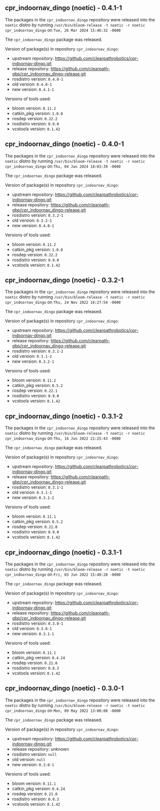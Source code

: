 ## cpr_indoornav_dingo (noetic) - 0.4.1-1

The packages in the `cpr_indoornav_dingo` repository were released into the `noetic` distro by running `/usr/bin/bloom-release -t noetic -r noetic cpr_indoornav_dingo` on `Tue, 26 Mar 2024 15:46:32 -0000`

The `cpr_indoornav_dingo` package was released.

Version of package(s) in repository `cpr_indoornav_dingo`:

- upstream repository: https://github.com/clearpathrobotics/cpr-indoornav-dingo.git
- release repository: https://github.com/clearpath-gbp/cpr_indoornav_dingo-release.git
- rosdistro version: `0.4.0-1`
- old version: `0.4.0-1`
- new version: `0.4.1-1`

Versions of tools used:

- bloom version: `0.11.2`
- catkin_pkg version: `1.0.0`
- rosdep version: `0.22.2`
- rosdistro version: `0.9.0`
- vcstools version: `0.1.42`


## cpr_indoornav_dingo (noetic) - 0.4.0-1

The packages in the `cpr_indoornav_dingo` repository were released into the `noetic` distro by running `/usr/bin/bloom-release -t noetic -r noetic cpr_indoornav_dingo` on `Thu, 04 Jan 2024 18:03:39 -0000`

The `cpr_indoornav_dingo` package was released.

Version of package(s) in repository `cpr_indoornav_dingo`:

- upstream repository: https://github.com/clearpathrobotics/cpr-indoornav-dingo.git
- release repository: https://github.com/clearpath-gbp/cpr_indoornav_dingo-release.git
- rosdistro version: `0.3.2-1`
- old version: `0.3.2-1`
- new version: `0.4.0-1`

Versions of tools used:

- bloom version: `0.11.2`
- catkin_pkg version: `1.0.0`
- rosdep version: `0.22.2`
- rosdistro version: `0.9.0`
- vcstools version: `0.1.42`


## cpr_indoornav_dingo (noetic) - 0.3.2-1

The packages in the `cpr_indoornav_dingo` repository were released into the `noetic` distro by running `/usr/bin/bloom-release -t noetic -r noetic cpr_indoornav_dingo` on `Thu, 24 Nov 2022 16:27:54 -0000`

The `cpr_indoornav_dingo` package was released.

Version of package(s) in repository `cpr_indoornav_dingo`:

- upstream repository: https://github.com/clearpathrobotics/cpr-indoornav-dingo.git
- release repository: https://github.com/clearpath-gbp/cpr_indoornav_dingo-release.git
- rosdistro version: `0.3.1-2`
- old version: `0.3.1-2`
- new version: `0.3.2-1`

Versions of tools used:

- bloom version: `0.11.2`
- catkin_pkg version: `0.5.2`
- rosdep version: `0.22.1`
- rosdistro version: `0.9.0`
- vcstools version: `0.1.42`


## cpr_indoornav_dingo (noetic) - 0.3.1-2

The packages in the `cpr_indoornav_dingo` repository were released into the `noetic` distro by running `/usr/bin/bloom-release -t noetic -r noetic cpr_indoornav_dingo` on `Thu, 16 Jun 2022 21:25:43 -0000`

The `cpr_indoornav_dingo` package was released.

Version of package(s) in repository `cpr_indoornav_dingo`:

- upstream repository: https://github.com/clearpathrobotics/cpr-indoornav-dingo.git
- release repository: https://github.com/clearpath-gbp/cpr_indoornav_dingo-release.git
- rosdistro version: `0.3.1-1`
- old version: `0.3.1-1`
- new version: `0.3.1-2`

Versions of tools used:

- bloom version: `0.11.1`
- catkin_pkg version: `0.5.2`
- rosdep version: `0.21.0`
- rosdistro version: `0.9.0`
- vcstools version: `0.1.42`


## cpr_indoornav_dingo (noetic) - 0.3.1-1

The packages in the `cpr_indoornav_dingo` repository were released into the `noetic` distro by running `/usr/bin/bloom-release -r noetic -t noetic cpr_indoornav_dingo` on `Fri, 03 Jun 2022 15:40:28 -0000`

The `cpr_indoornav_dingo` package was released.

Version of package(s) in repository `cpr_indoornav_dingo`:

- upstream repository: https://github.com/clearpathrobotics/cpr-indoornav-dingo.git
- release repository: https://github.com/clearpath-gbp/cpr_indoornav_dingo-release.git
- rosdistro version: `0.3.0-1`
- old version: `0.3.0-1`
- new version: `0.3.1-1`

Versions of tools used:

- bloom version: `0.11.1`
- catkin_pkg version: `0.4.24`
- rosdep version: `0.21.0`
- rosdistro version: `0.8.3`
- vcstools version: `0.1.42`


## cpr_indoornav_dingo (noetic) - 0.3.0-1

The packages in the `cpr_indoornav_dingo` repository were released into the `noetic` distro by running `/usr/bin/bloom-release -r noetic -t noetic cpr_indoornav_dingo` on `Mon, 09 May 2022 13:00:08 -0000`

The `cpr_indoornav_dingo` package was released.

Version of package(s) in repository `cpr_indoornav_dingo`:

- upstream repository: https://github.com/clearpathrobotics/cpr-indoornav-dingo.git
- release repository: unknown
- rosdistro version: `null`
- old version: `null`
- new version: `0.3.0-1`

Versions of tools used:

- bloom version: `0.11.1`
- catkin_pkg version: `0.4.24`
- rosdep version: `0.21.0`
- rosdistro version: `0.8.3`
- vcstools version: `0.1.42`


